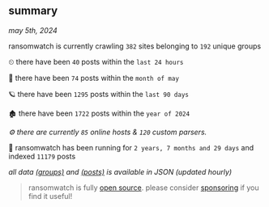 
## summary
_may 5th, 2024_

ransomwatch is currently crawling `382` sites belonging to `192` unique groups

⏲ there have been `40` posts within the `last 24 hours`

🦈 there have been `74` posts within the `month of may`

🪐 there have been `1295` posts within the `last 90 days`

🏚 there have been `1722` posts within the `year of 2024`

_⚙️ there are currently `85` online hosts & `120` custom parsers._

🦕 ransomwatch has been running for `2 years, 7 months and 29 days` and indexed `11179` posts

_all data  [(groups)](http://ransomwhat.telemetry.ltd/groups) and [(posts)](http://ransomwhat.telemetry.ltd/posts) is available in JSON (updated hourly)_

> ransomwatch is fully [open source](https://github.com/joshhighet/ransomwatch#ransomwatch--). please consider [sponsoring](https://github.com/sponsors/joshhighet) if you find it useful!
